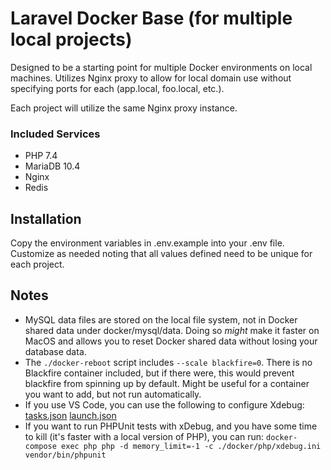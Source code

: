 # Laravel Docker Base (for multiple local projects)


Designed to be a starting point for multiple Docker environments on local machines. Utilizes Nginx proxy to allow for local domain use without specifying ports for each (app.local, foo.local, etc.).

Each project will utilize the same Nginx proxy instance.

### Included Services
- PHP 7.4
- MariaDB 10.4
- Nginx
- Redis

## Installation
Copy the environment variables in .env.example into your .env file. Customize as needed noting that all values defined need to be unique for each project.

## Notes
- MySQL data files are stored on the local file system, not in Docker shared data under docker/mysql/data. Doing so *might* make it faster on MacOS and allows you to reset Docker shared data without losing your database data.
- The `./docker-reboot` script includes `--scale blackfire=0`. There is no Blackfire container included, but if there were, this would prevent blackfire from spinning up by default. Might be useful for a container you want to add, but not run automatically.
- If you use VS Code, you can use the following to configure Xdebug:
[tasks.json](https://gist.github.com/rufhausen/3a7f3167f0041e11a4887176c8a450b9)
[launch.json](https://gist.github.com/rufhausen/f3461d23e3573fdc896e8e316c78aaca)
- If you want to run PHPUnit tests with xDebug, and you have some time to kill (it's faster with a local version of PHP), you can run: `docker-compose exec php php -d memory_limit=-1 -c ./docker/php/xdebug.ini vendor/bin/phpunit`
